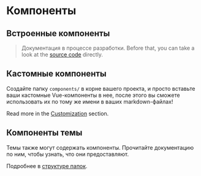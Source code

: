 # Компоненты

## Встроенные компоненты

> Документация в процессе разработки. Before that, you can take a look at the [source code](https://github.com/slidevjs/slidev/blob/main/packages/client/builtin) directly.

## Кастомные компоненты

Создайте папку `components/` в корне вашего проекта, и просто вставьте ваши кастомные Vue-компоненты в нее, после этого вы сможете использовать их по тому же имени в ваших markdown-файлах!

Read more in the [Customization](/custom/directory-structure#components) section.

## Компоненты темы

Темы также могут содержать компоненты. Прочитайте документацию по ним, чтобы узнать, что они предоставляют.

Подробнее в [структуре папок](/custom/directory-structure).
